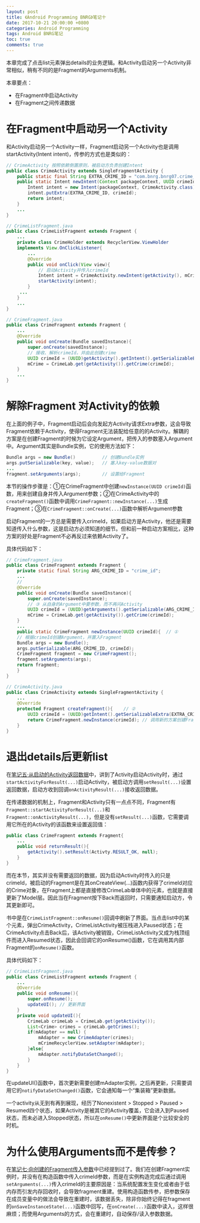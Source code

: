 ```yaml
---
layout: post
title: 《Android Programming BNRG》笔记十
date: 2017-10-21 20:00:00 +0800
categories: Android Programming
tags: Android BNRG笔记
toc: true
comments: true
---
```

本章完成了点击list元素弹出details的业务逻辑。和Activity启动另一个Activity非常相似，稍有不同的是Fragment的Arguments机制。

本章要点：
- 在Fragment中启动Activity
- 在Fragment之间传递数据

<!-- more -->
# 在Fragment中启动另一个Activity
和Activity启动另一个Activity一样，Fragment启动另一个Activity也是调用startActivity(Intent intent)，传参的方式也是类似的：
``` java
// CrimeActivity 按照依赖倒置原则，被启动方负责创建Intent
public class CrimeActivity extends SingleFragmentActivity {
    public static final String EXTRA_CRIME_ID = "com.bnrg.bnrg07.crime_id";
    public static Intent newIntent(Context packageContext, UUID crimeId){
        Intent intent = new Intent(packageContext, CrimeActivity.class);
        intent.putExtra(EXTRA_CRIME_ID, crimeId);
        return intent;
    }
    ...
}
```

``` java
// CrimeListFragment.java
public class CrimeListFragment extends Fragment {
    ...
    private class CrimeHolder extends RecyclerView.ViewHolder
    implements View.OnClickListener{
        ...
        @Override
        public void onClick(View view){
            // 启动Activity并传入crimeId
            Intent intent = CrimeActivity.newIntent(getActivity(), mCrime.getId());
            startActivity(intent);
        }
     ...
    }
    ...
}
```

``` java
// CrimeFragment.java
public class CrimeFragment extends Fragment {
    ...
    @Override
    public void onCreate(Bundle savedInstance){
        super.onCreate(savedInstance);
        // 接收、解析crimeId，并由此创建crime
        UUID crimeId = (UUID)getActivity().getIntent().getSerializableExtra(CrimeActivity.EXTRA_CRIME_ID);
        mCrime = CrimeLab.get(getActivity()).getCrime(crimeId);
    }
    ...
}
```

# 解除Fragment 对Activity的依赖
在上面的例子中，Fragment启动后会向发起方Activity请求Extra参数，这会导致Fragment依赖于Activity，使得Fragment无法装配给任意的的Activity。解耦的方案是在创建Fragment的时候为它设定Argument，把传入的参数塞入Argument中。Argument其实是Bundle实例，它的使用方法如下：
``` java
Bundle args = new Bundle()          // 创建Bundle实例
args.putSerializable(key, value);   // 塞入key-value数据对
...
fragment.setArguments(args);        // 设置给Fragment
```

本节的操作步骤是：①在CrimeFragment中创建`newInstance(UUID crimeId)`函数，用来创建自身并传入Argument参数；②在CrimeActivity中的`createFragment()`函数中调用`CrimeFragment::newInstance(...)`生成Fragment；③在`CrimeFragment::onCreate(...)`函数中解析Argument参数

启动Fragment的一方总是需要传入crimeId，如果启动方是Activity，他还是需要知道传入什么参数，这是启动方必须知道的细节。但和前一种启动方案相比，这种方案的好处是Fragment不必再反过来依赖Activity了。

具体代码如下：
``` java
// CrimeFragment.java
public class CrimeFragment extends Fragment {
    private static final String ARG_CRIME_ID = "crime_id";
    ...
    //
    @Override
    public void onCreate(Bundle savedInstance){
        super.onCreate(savedInstance);
        // ③ 从自身的Argument中要参数，而不再问Activity
        UUID crimeId = (UUID)getArguments().getSerializable(ARG_CRIME_ID);
        mCrime = CrimeLab.get(getActivity()).getCrime(crimeId);
    }
    ...
    public static CrimeFragment newInstance(UUID crimeId){  // ①
	// 根据crimeId创建Argument，并置入Fragment
    Bundle args = new Bundle();	
    args.putSerializable(ARG_CRIME_ID, crimeId);
    CrimeFragment fragment = new CrimeFragment();
    fragment.setArguments(args);
    return fragment;
    }
}
```

``` java
// CrimeActivity.java
public class CrimeActivity extends SingleFragmentActivity {
    ...
    @Override
    protected Fragment createFragment(){    // ②
        UUID crimeId = (UUID)getIntent().getSerializableExtra(EXTRA_CRIME_ID);
        return CrimeFragment.newInstance(crimeId); // 调用新的方案创建Fragment
    }
}
```

# 退出details后更新list
在[笔记五·从启动的Activity返回数据](/2016/10/16/2017/1016AndroidProgrammingBNRG05/#从启动的Activity返回数据)中，讲到了Activity启动Activity时，通过`startActivityForResult(...)`启动Activity，被启动方调用`setResult(...)`设置返回数据，启动方收到回调`onActivityResult(...)`接收返回数据。

在传递数据的机制上，Fragment和Activity只有一点点不同，Fragment有`Fragment::startActivityForResult(...)`和`Fragment::onActivityResult(...)`，但是没有`setResult(...)`函数，它需要调用它所在的Activity的该函数来设置返回值：
``` java
public class CrimeFragment extends Fragment{
    ...
    public void returnResult(){
        getActivity().setResult(Activty.RESULT_OK, null);
    }
}
```

而在本节，其实并没有需要返回的数据，因为启动Activity时传入的只是crimeId，被启动的Fragment是在其onCreateView(...)函数内获得了crimeId对应的Crime对象，在Fragment上都是直接修改CrimeLab单体中的元素，也就是直接更新了Model层。因此当在Fragment按下Back而返回时，只需要通知启动方，令其更新即可。

书中是在`CrimeListFragment::onResume()`回调中刷新了界面。当点击list中的某个元素，弹出CrimeActivity，CrimeListActivity被压栈进入Paused状态；在CrimeActivity点击Back后，该Activity被销毁，CrimeListActivity又成为栈顶组件而进入Resumed状态，因此会回调它的onResume()函数，它在调用其内部Fragment的`onResume()`函数。

具体代码如下：
``` java
// CrimeListFragment.java
public class CrimeListFragment extends Fragment {
    ...
    @Override
    public void onResume(){
        super.onResume();
        updateUI();	// 更新界面
    }
    private void updateUI(){
        CrimeLab crimeLab = CrimeLab.get(getActivity());
        List<Crime> crimes = crimeLab.getCrimes();
        if(mAdapter == null) {
            mAdapter = new CrimeAdapter(crimes);
            mCrimeRecyclerView.setAdapter(mAdapter);
        }else{
            mAdapter.notifyDataSetChanged();
        }
    }
}
```
在updateUI()函数中，首次更新需要创建mAdapter实例，之后再更新，只需要调用它的`notifyDataSetChanged()`函数，它会通知每一个“集装箱”更新数据。

一个activity从无到有再到展现，经历了Nonexistent > Stopped > Paused > Resumed四个状态，如果Activity是被其它的Activity覆盖，它会进入到Paused状态，而未必进入Stopped状态，所以在`onResume()`中更新界面是个比较安全的时机。

# 为什么使用Arguments而不是传参？
在[笔记七·向创建的Fragment传入参数](http://localhost:4000/2016/10/18/2017/1018AndroidProgrammingBNRG07/#向创建的Fragment传入参数)中已经提到过了。我们在创建Fragment实例时，并没有在构造函数中传入crimeId参数，而是在实例构造完成后通过调用`setArguments(...)`传入crimeId的主要原因是：当系统配置发生变化或者由于低内存而引发内存回收时，会导致fragment重建。使用构造函数传参，把参数保存在成员变量中的做法会导致在重建时，该数据丢失，除非你始终记得在fragment的`onSaveInstanceState(...)`函数中回写，在`onCreate(...)`函数中读入，这样很麻烦；而使用Arguments的方式，会在重建时，自动保存/读入参数数据。

